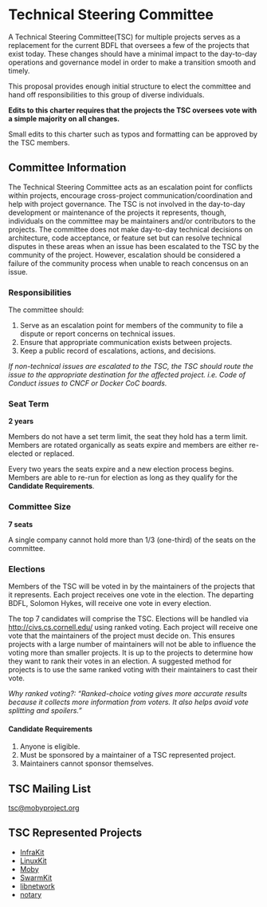 # Technical Steering Committee

A Technical Steering Committee(TSC) for multiple projects serves as a replacement for the current BDFL that oversees a few of the projects that exist today.
These changes should have a minimal impact to the day-to-day operations and governance model in order to make a transition smooth and timely.

This proposal provides enough initial structure to elect the committee and hand off responsibilities to this group of diverse individuals.

**Edits to this charter requires that the projects the TSC oversees vote with a simple majority on all changes.**

Small edits to this charter such as typos and formatting can be approved by the TSC members.

## Committee Information

The Technical Steering Committee acts as an escalation point for conflicts within projects, encourage cross-project communication/coordination and help with project governance.
The TSC is not involved in the day-to-day development or maintenance of the projects it represents, though, individuals on the committee may be maintainers and/or contributors to the projects.
The committee does not make day-to-day technical decisions on architecture, code acceptance, or feature set but can resolve technical disputes in these areas when an issue has been escalated to the TSC by the community of the project.
However, escalation should be considered a failure of the community process when unable to reach concensus on an issue.

### Responsibilities

The committee should:

1. Serve as an escalation point for members of the community to file a dispute or report concerns on technical issues.
2. Ensure that appropriate communication exists between projects.
3. Keep a public record of escalations, actions, and decisions.

*If non-technical issues are escalated to the TSC, the TSC should route the issue to the appropriate destination for the affected project.  i.e. Code of Conduct issues to CNCF or Docker CoC boards.*

### Seat Term

**2 years**

Members do not have a set term limit, the seat they hold has a term limit.
Members are rotated organically as seats expire and members are either re-elected or replaced.

Every two years the seats expire and a new election process begins.
Members are able to re-run for election as long as they qualify for the **Candidate Requirements**.

### Committee Size

**7 seats**

A single company cannot hold more than 1/3 (one-third) of the seats on the committee.

### Elections

Members of the TSC will be voted in by the maintainers of the projects that it represents.
Each project receives one vote in the election.
The departing BDFL, Solomon Hykes, will receive one vote in every election.

The top 7 candidates will comprise the TSC.
Elections will be handled via http://civs.cs.cornell.edu/ using ranked voting.
Each project will receive one vote that the maintainers of the project must decide on.
This ensures projects with a large number of maintainers will not be able to influence the voting more than smaller projects.
It is up to the projects to determine how they want to rank their votes in an election.
A suggested method for projects is to use the same ranked voting with their maintainers to cast their vote.

*Why ranked voting?: “Ranked-choice voting gives more accurate results because it collects more information from voters. It also helps avoid vote splitting and spoilers.”*

#### Candidate Requirements

1. Anyone is eligible.
2. Must be sponsored by a maintainer of a TSC represented project.
3. Maintainers cannot sponsor themselves.

## TSC Mailing List

tsc@mobyproject.org

## TSC Represented Projects

* [InfraKit](https://github.com/docker/infrakit)
* [LinuxKit](https://github.com/linuxkit/linuxkit)
* [Moby](https://github.com/moby/moby)
* [SwarmKit](https://github.com/docker/swarmkit)
* [libnetwork](https://github.com/docker/libnetwork)
* [notary](https://github.com/docker/notary)
